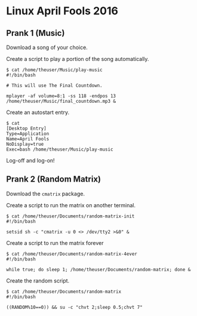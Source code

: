 # Linux April Fools 2016

## Prank 1 (Music)

Download a song of your choice.

Create a script to play a portion of the song automatically.

```
$ cat /home/theuser/Music/play-music
#!/bin/bash

# This will use The Final Countdown.

mplayer -af volume=8:1 -ss 118 -endpos 13 /home/theuser/Music/final_countdown.mp3 &
```

Create an autostart entry.
```
$ cat 
[Desktop Entry]
Type=Application
Name=April Fools
NoDisplay=true
Exec=bash /home/theuser/Music/play-music
```

Log-off and log-on!

## Prank 2 (Random Matrix)

Download the `cmatrix` package.

Create a script to run the matrix on another terminal.

```
$ cat /home/theuser/Documents/random-matrix-init
#!/bin/bash

setsid sh -c "cmatrix -u 0 <> /dev/tty2 >&0" &
```

Create a script to run the matrix forever

```
$ cat /home/theuser/Documents/random-matrix-4ever
#!/bin/bash

while true; do sleep 1; /home/theuser/Documents/random-matrix; done &
```

Create the random script.

```
$ cat /home/theuser/Documents/random-matrix
#!/bin/bash

((RANDOM%10==0)) && su -c "chvt 2;sleep 0.5;chvt 7"
```

